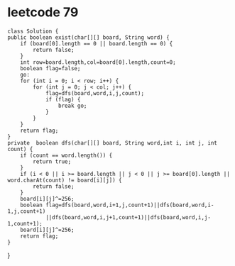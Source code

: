 # leetcode 79
    class Solution {
    public boolean exist(char[][] board, String word) {
        if (board[0].length == 0 || board.length == 0) {
            return false;
        }
        int row=board.length,col=board[0].length,count=0;
        boolean flag=false;
        go:
        for (int i = 0; i < row; i++) {
            for (int j = 0; j < col; j++) {
                flag=dfs(board,word,i,j,count);
                if (flag) {
                    break go;
                }
            }
        }
        return flag;
    }
    private  boolean dfs(char[][] board, String word,int i, int j, int count) {
        if (count == word.length()) {
            return true;
        }
        if (i < 0 || i >= board.length || j < 0 || j >= board[0].length || word.charAt(count) != board[i][j]) {
            return false;
        }
        board[i][j]^=256;
        boolean flag=dfs(board,word,i+1,j,count+1)||dfs(board,word,i-1,j,count+1)
                ||dfs(board,word,i,j+1,count+1)||dfs(board,word,i,j-1,count+1);
        board[i][j]^=256;
        return flag;
    }
}
